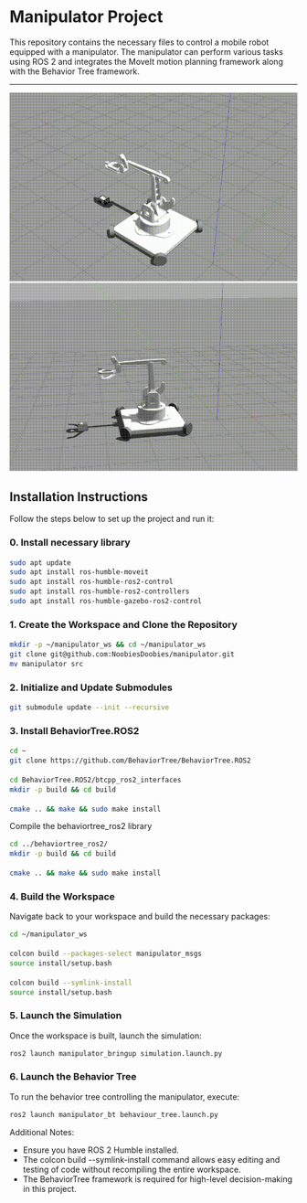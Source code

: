 # Manipulator Project

This repository contains the necessary files to control a mobile robot equipped with a manipulator. The manipulator can perform various tasks using ROS 2 and integrates the MoveIt motion planning framework along with the Behavior Tree framework.
***
<p align="center">
  <img src="https://github.com/NoobiesDoobies/manipulator/blob/main/assets/moveit.gif" alt="bt">
  <img src="https://github.com/NoobiesDoobies/manipulator/blob/main/assets/bt.gif" alt="moveit">
</p>

## Installation Instructions
Follow the steps below to set up the project and run it:

### 0. Install necessary library
``` bash
sudo apt update
sudo apt install ros-humble-moveit
sudo apt install ros-humble-ros2-control
sudo apt install ros-humble-ros2-controllers
sudo apt install ros-humble-gazebo-ros2-control
```

### 1. Create the Workspace and Clone the Repository
``` bash
mkdir -p ~/manipulator_ws && cd ~/manipulator_ws
git clone git@github.com:NoobiesDoobies/manipulator.git
mv manipulator src
```

### 2. Initialize and Update Submodules
```bash
git submodule update --init --recursive
```
### 3. Install BehaviorTree.ROS2
```bash
cd ~
git clone https://github.com/BehaviorTree/BehaviorTree.ROS2

cd BehaviorTree.ROS2/btcpp_ros2_interfaces
mkdir -p build && cd build

cmake .. && make && sudo make install
```
Compile the behaviortree_ros2 library
```bash
cd ../behaviortree_ros2/
mkdir -p build && cd build

cmake .. && make && sudo make install
```

### 4. Build the Workspace
Navigate back to your workspace and build the necessary packages:

``` bash
cd ~/manipulator_ws

colcon build --packages-select manipulator_msgs
source install/setup.bash

colcon build --symlink-install
source install/setup.bash
```
### 5. Launch the Simulation
Once the workspace is built, launch the simulation:

``` bash
ros2 launch manipulator_bringup simulation.launch.py
```

### 6. Launch the Behavior Tree
To run the behavior tree controlling the manipulator, execute:
```bash
ros2 launch manipulator_bt behaviour_tree.launch.py
```
Additional Notes:
- Ensure you have ROS 2 Humble installed.
- The colcon build --symlink-install command allows easy editing and testing of code without recompiling the entire workspace.
- The BehaviorTree framework is required for high-level decision-making in this project.
